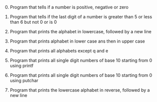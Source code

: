 0.	Program that tells if a number is positive, negative or zero

1.	Program that tells if the last digit of a number is greater than 5 or less than 6 but not 0 or is 0

2.	Program that prints the alphabet in lowercase, followed by a new line

3.	Program that prints alphabet in lower case ans then in upper case

4.	Program that prints all alphabets except q and e

5.	Program that prints all single digit numbers of base 10 starting from 0 using printf

6.	Program that prints all single digit numbers of base 10 starting from 0 using putchar

7.	Program that prints the lowercase alphabet in reverse, followed by a new line
